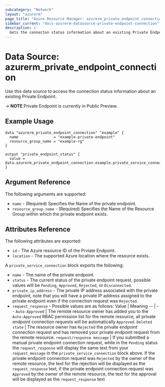 ```yaml
---
subcategory: "Network"
layout: "azurerm"
page_title: "Azure Resource Manager: azurerm_private_endpoint_connection"
sidebar_current: "docs-azurerm-datasource-private-endpoint-connection"
description: |-
  Gets the connecton status information about an existing Private Endpoint
---
```


# Data Source: azurerm_private_endpoint_connection

Use this data source to access the connection status information about an existing Private Endpoint.

-> **NOTE** Private Endpoint is currently in Public Preview.

## Example Usage

```hcl
data "azurerm_private_endpoint_connection" "example" {
  name                = "example-private-endpoint"
  resource_group_name = "example-rg"
}

output "private_endpoint_status" {
  value = data.azurerm_private_endpoint_connection.example.private_service_connection.0.status
}
```

## Argument Reference

The following arguments are supported:

* `name` - (Required) Specifies the Name of the private endpoint.
* `resource_group_name` - (Required) Specifies the Name of the Resource Group within which the private endpoint exists.

## Attributes Reference

The following attributes are exported:

* `id` - The Azure resource ID of the Prviate Endpoint.
* `location` - The supported Azure location where the resource exists.

A `private_service_connection` block exports the following:

* `name` - The name of the private endpoint.
* `status` - The current status of the private endpoint request, possible values will be `Pending`, `Approved`, `Rejected`, or `Disconnected`.
* `private_ip_address` - The private IP address associated with the private endpoint, note that you will have a private IP address assigned to the private endpoint even if the connection request was `Rejected`.
* `request_response` - Possible values are as follows:
  Value | Meaning
  -- | --
  `Auto-Approved` | The remote resource owner has added you to the `Auto-Approved` RBAC permission list for the remote resource, all private endpoint connection requests will be automatically `Approved`.
  `Deleted state` | The resource owner has `Rejected` the private endpoint connection request and has removed your private endpoint request from the remote resource.
  `request/response message` | If you submitted a manual private endpoint connection request, while in the `Pending` status the `request_response` will display the same text from your `request_message` in the `private_service_connection` block above. If the private endpoint connection request was `Rejected` by the owner of the remote resource, the text for the rejection will be displayed as the `request_response` text, if the private endpoint connection request was `Approved` by the owner of the remote resource, the text for the approval will be displayed as the `request_response` text
